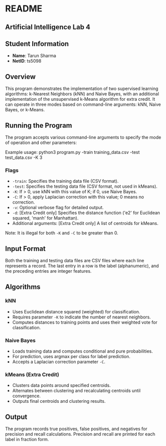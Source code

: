 # README 
## Artificial Intelligence Lab 4

## Student Information

- **Name**: Tarun Sharma
- **NetID**: ts5098

## Overview
This program demonstrates the implementation of two supervised learning algorithms: k-Nearest Neighbors (kNN) and Naive Bayes, with an additional implementation of the unsupervised k-Means algorithm for extra credit. It can operate in three modes based on command-line arguments: kNN, Naive Bayes, or k-Means.

## Running the Program
The program accepts various command-line arguments to specify the mode of operation and other parameters:

Example usage:
python3 program.py -train training_data.csv -test test_data.csv -K 3

### Flags
- `-train`: Specifies the training data file (CSV format).
- `-test`: Specifies the testing data file (CSV format, not used in kMeans).
- `-K`: If > 0, use kNN with this value of K; if 0, use Naive Bayes.
- `-C`: If > 0, apply Laplacian correction with this value; 0 means no correction.
- `-v`: Optional verbose flag for detailed output.
- `-d`: [Extra Credit only] Specifies the distance function ('e2' for Euclidean squared, 'manh' for Manhattan).
- Additional arguments: [Extra Credit only] A list of centroids for kMeans.

Note: It is illegal for both `-K` and `-C` to be greater than 0.

## Input Format
Both the training and testing data files are CSV files where each line represents a record. The last entry in a row is the label (alphanumeric), and the preceding entries are integer features.

## Algorithms

### kNN
- Uses Euclidean distance squared (weighted) for classification.
- Requires parameter `-K` to indicate the number of nearest neighbors.
- Computes distances to training points and uses their weighted vote for classification.

### Naive Bayes
- Loads training data and computes conditional and pure probabilities.
- For prediction, uses argmax per class for label prediction.
- Accepts a Laplacian correction parameter `-C`.

### kMeans (Extra Credit)
- Clusters data points around specified centroids.
- Alternates between clustering and recalculating centroids until convergence.
- Outputs final centroids and clustering results.

## Output
The program records true positives, false positives, and negatives for precision and recall calculations. Precision and recall are printed for each label in fraction form.

#
